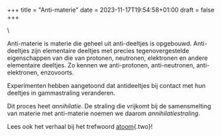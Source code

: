 +++
title = "Anti-materie"
date = 2023-11-17T19:54:58+01:00
draft = false
+++

\

Anti-materie is materie die geheel uit anti-deeltjes is opgebouwd.
Anti-deeltjes zijn elementaire deeltjes met precies tegenovergestelde
eigenschappen van die van protonen, neutronen, elektronen en andere
elementaire deeltjes. Zo kennen we anti-protonen, anti-neutronen,
anti-elektronen, enzovoorts.

Experimenten hebben aangetoond dat antideeltjes bij contact met hun
deeltjes in gammastraling veranderen.

Dit proces heet *annihilatie*. De straling die vrijkomt bij de
samensmelting van materie met anti-materie noemen we daarom
*annihilatiestraling*.

Lees ook het verhaal bij het trefwoord [atoom](atomen.html){.two}!
